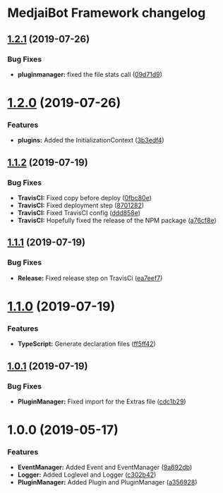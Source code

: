 # MedjaiBot Framework changelog

## [1.2.1](https://github.com/MedjaiBot/Framework/compare/v1.2.0...v1.2.1) (2019-07-26)


### Bug Fixes

* **pluginmanager:** fixed the file stats call ([09d71d9](https://github.com/MedjaiBot/Framework/commit/09d71d9))

# [1.2.0](https://github.com/MedjaiBot/Framework/compare/v1.1.2...v1.2.0) (2019-07-26)


### Features

* **plugins:** Added the InitializationContext ([3b3edf4](https://github.com/MedjaiBot/Framework/commit/3b3edf4))

## [1.1.2](https://github.com/MedjaiBot/Framework/compare/v1.1.1...v1.1.2) (2019-07-19)


### Bug Fixes

* **TravisCI:** Fixed copy before deploy ([0fbc80e](https://github.com/MedjaiBot/Framework/commit/0fbc80e))
* **TravisCI:** Fixed deployment step ([8701282](https://github.com/MedjaiBot/Framework/commit/8701282))
* **TravisCI:** Fixed TravisCI config ([ddd858e](https://github.com/MedjaiBot/Framework/commit/ddd858e))
* **TravisCI:** Hopefully fixed the release of the NPM package ([a76cf8e](https://github.com/MedjaiBot/Framework/commit/a76cf8e))

## [1.1.1](https://github.com/MedjaiBot/Framework/compare/v1.1.0...v1.1.1) (2019-07-19)


### Bug Fixes

* **Release:** Fixed release step on TravisCi ([ea7eef7](https://github.com/MedjaiBot/Framework/commit/ea7eef7))

# [1.1.0](https://github.com/MedjaiBot/Framework/compare/v1.0.1...v1.1.0) (2019-07-19)


### Features

* **TypeScript:** Generate declaration files ([ff5ff42](https://github.com/MedjaiBot/Framework/commit/ff5ff42))

## [1.0.1](https://github.com/MedjaiBot/Framework/compare/v1.0.0...v1.0.1) (2019-07-19)


### Bug Fixes

* **PluginManager:** Fixed import for the Extras file ([cdc1b29](https://github.com/MedjaiBot/Framework/commit/cdc1b29))

# 1.0.0 (2019-05-17)


### Features

* **EventManager:** Added Event and EventManager ([9a692db](https://github.com/MedjaiBot/Framework/commit/9a692db))
* **Logger:** Added Loglevel and Logger ([c302b42](https://github.com/MedjaiBot/Framework/commit/c302b42))
* **PluginManager:** Added Plugin and PluginManager ([a356928](https://github.com/MedjaiBot/Framework/commit/a356928))
